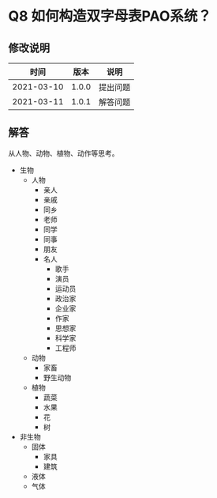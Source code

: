 # Q8 如何构造双字母表PAO系统？

## 修改说明

| 时间 | 版本 | 说明 |
| ---- | ---- | ---- |
| 2021-03-10 | 1.0.0 | 提出问题 |
| 2021-03-11 | 1.0.1 | 解答问题 |

## 解答

从人物、动物、植物、动作等思考。

- 生物
  - 人物
    - 亲人
    - 亲戚
    - 同乡
    - 老师
    - 同学
    - 同事
    - 朋友
    - 名人
      - 歌手
      - 演员
      - 运动员
      - 政治家
      - 企业家
      - 作家
      - 思想家
      - 科学家
      - 工程师
  - 动物
    - 家畜
    - 野生动物
  - 植物
    - 蔬菜
    - 水果
    - 花
    - 树
- 非生物
  - 固体
    - 家具
    - 建筑
  - 液体
  - 气体
